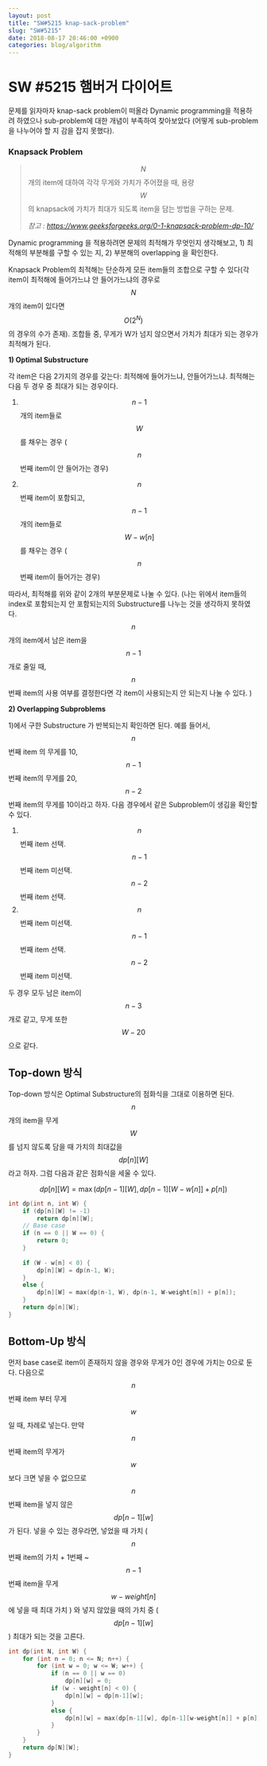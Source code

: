 ```yaml
---
layout: post
title: "SW#5215 knap-sack-problem"
slug: "SW#5215"
date: 2018-08-17 20:46:00 +0900
categories: blog/algorithm
---
```




# SW #5215 햄버거 다이어트

문제를 읽자마자 knap-sack problem이 떠올라 Dynamic programming을 적용하려 하였으나 sub-problem에 대한 개념이 부족하여 찾아보았다 (어떻게 sub-problem을 나누어야 할 지 감을 잡지 못했다).  



### Knapsack Problem

> $$N$$개의 item에 대하여 각각 무게와 가치가 주어졌을 때, 용량 $$W$$의 knapsack에 가치가 최대가 되도록 item을 담는 방법을 구하는 문제.
>
> *참고 : https://www.geeksforgeeks.org/0-1-knapsack-problem-dp-10/*

Dynamic programming 을 적용하려면 문제의 최적해가 무엇인지 생각해보고,  1) 최적해의 부분해를 구할 수 있는 지, 2) 부분해의 overlapping 을 확인한다.

Knapsack Problem의 최적해는 단순하게 모든 item들의 조합으로 구할 수 있다(각 item이 최적해에 들어가느냐 안 들어가느냐의 경우로 $$N$$개의 item이 있다면 $$O(2^N)$$ 의 경우의 수가 존재). 조합들 중, 무게가 W가 넘지 않으면서 가치가 최대가 되는 경우가 최적해가 된다.



**1) Optimal Substructure**

각 item은 다음 2가지의 경우를 갖는다: 최적해에 들어가느냐, 안들어가느냐.
최적해는 다음 두 경우 중 최대가 되는 경우이다.

1) $$n-1$$ 개의 item들로 $$W$$ 를 채우는 경우 ($$n$$ 번째 item이 안 들어가는 경우)

2) $$n$$ 번째 item이 포함되고, $$n-1$$ 개의 item들로 $$W-w[n]$$  를 채우는 경우 ($$n$$ 번째 item이 들어가는 경우)

따라서, 최적해를 위와 같이 2개의 부분문제로 나눌 수 있다. 
(나는 위에서 item들의 index로 포함되는지 안 포함되는지의 Substructure를 나누는 것을 생각하지 못하였다.  $$n$$ 개의 item에서 남은 item을 $$n-1$$ 개로 줄일 때, $$n$$ 번째 item의 사용 여부를 결정한다면 각 item이 사용되는지 안 되는지 나눌 수 있다. )



**2) Overlapping Subproblems**

1)에서 구한 Substructure 가 반복되는지 확인하면 된다. 예를 들어서, $$n$$ 번째 item 의 무게를 10, $$n-1$$ 번째 item의 무게를 20, $$n-2$$ 번째 item의 무게를 10이라고 하자. 다음 경우에서 같은 Subproblem이 생김을 확인할 수 있다.

1) $$n$$ 번째 item 선택. $$n-1$$ 번째 item 미선택. $$n-2$$ 번째 item 선택.
2) $$n$$ 번째 item 미선택. $$n-1$$ 번째 item 선택. $$n-2$$ 번째 item 미선택.

두 경우 모두 남은 item이 $$n-3$$ 개로 같고, 무게 또한 $$W-20$$ 으로 같다.





## Top-down 방식

Top-down 방식은 Optimal Substructure의 점화식을 그대로 이용하면 된다. $$n$$ 개의 item을 무게  $$W$$ 를 넘지 않도록 담을 때 가치의 최대값을 $$dp[n][W] $$ 라고 하자. 그럼 다음과 같은 점화식을 세울 수 있다.


$$
dp[n][W] = \max (dp[n-1][W], dp[n-1][W-w[n]]+p[n])
$$


```c++
int dp(int n, int W) {
	if (dp[n][W] != -1) 
		return dp[n][W];
	// Base case
    if (n == 0 || W == 0) {
        return 0;
    }
    
    if (W - w[n] < 0) {
        dp[n][W] = dp(n-1, W);
    }
    else {
        dp[n][W] = max(dp(n-1, W), dp(n-1, W-weight[n]) + p[n]);
    }
    return dp[n][W];
}
```





## Bottom-Up 방식

먼저 base case로 item이 존재하지 않을 경우와 무게가 0인 경우에 가치는 0으로 둔다. 다음으로 $$n$$ 번째 item 부터 무게 $$w$$ 일 때, 차례로 넣는다. 만약 $$n$$ 번째 item의 무게가 $$w$$ 보다 크면 넣을 수 없으므로 $$n$$ 번째 item을 넣지 않은 $$dp[n-1][w]$$ 가 된다. 넣을 수 있는 경우라면, 넣었을 때 가치 ( $$n$$ 번째 item의 가치 + 1번째 ~ $$n-1$$번째 item을 무게 $$w-weight[n]$$ 에 넣을 때 최대 가치 ) 와 넣지 않았을 때의 가치 중 ($$dp[n-1][w]$$) 최대가 되는 것을 고른다.

```c++
int dp(int N, int W) {
	for (int n = 0; n <= N; n++) {
    	for (int w = 0; w <= W; w++) {
        	if (n == 0 || w == 0)
        		dp[n][w] = 0;
        	if (w - weight[n] < 0) {
    	        dp[n][w] = dp[n-1][w];
	        }
        	else {
            	dp[n][w] = max(dp[n-1][w], dp[n-1][w-weight[n]] + p[n]);
        	}
   		}
	}
    return dp[N][W];
}
```


